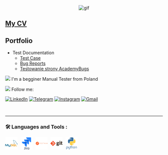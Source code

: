 <div id="header" align="center">
<img src="https://github.com/AnastasiaOgievich/AnastasiaOgievich/blob/main/gif.gif" alt="gif" width="250"/>
</div>
  </a>
  
## [My CV](https://www.canva.com/design/DAGEEFHFHkA/hYs_LraXtWVRO7inltLw0w/view?utm_content=DAGEEFHFHkA&utm_campaign=designshare&utm_medium=link&utm_source=editor)

## Portfolio
* Test Documentation
  - [Test Case](https://docs.google.com/spreadsheets/d/1qGYq1GDcfLwn8isDZWICCSyThE_jqJ6gnx8xwagTu24/edit?usp=sharing) 
  - [Bug Reports](https://drive.google.com/file/d/1vLUYWBRoWHedDmGEmpkb79rrRM7vzrBE/view?usp=sharing)
  - [Testowanie strony AcademyBugs](https://drive.google.com/file/d/1t-0XtJt2a_JkTCYBRMeHHHRgk3LyZDTR/view?usp=sharing)
  
<img src="https://media.giphy.com/media/WUlplcMpOCEmTGBtBW/giphy.gif" width="30"> I'm a begginer Manual Tester from Poland

<img src="https://i.giphy.com/media/v1.Y2lkPTc5MGI3NjExM3hoZjM0OHJuOHFpZ2Zocmw1MGdjeDkzcm1neWdlanE1bjlxcTliMiZlcD12MV9pbnRlcm5hbF9naWZfYnlfaWQmY3Q9cw/ZdCKWA4rGwXPh9NjIR/giphy.gif" width="30"> Follow me:

[![LinkedIn](https://img.shields.io/badge/LinkedIn-0077B5?style=for-the-badge&logo=linkedin&logoColor=white)](https://www.linkedin.com/in/anastasiia-ogievich/)
[![Telegram](https://img.shields.io/badge/Telegram-2CA5E0?style=for-the-badge&logo=telegram&logoColor=white)](https://t.me/an_resz)
[![Instagram](https://img.shields.io/badge/Instagram-E4405F?style=for-the-badge&logo=instagram&logoColor=white)](https://www.instagram.com/an.resz_)
[![Gmail](https://img.shields.io/badge/Gmail-D14836?style=for-the-badge&logo=gmail&logoColor=white)](mailto:an.ogijewicz@gmail.com)
  <div id="badges">
<img src="https://komarev.com/ghpvc/?username=AnastasiaOgievich&style=flat-square&color=blue" alt=""/>
  </div>

---

### :hammer_and_wrench: Languages and Tools :
<div>
  <img src="https://github.com/devicons/devicon/blob/master/icons/mysql/mysql-original-wordmark.svg" title="MySQL"  alt="MySQL" width="40" height="40"/>&nbsp;
  <img src="https://github.com/devicons/devicon/blob/master/icons/jira/jira-original-wordmark.svg" title="Jira" alt="Jira" width="40" height="40"/>&nbsp;
   <img src="https://github.com/devicons/devicon/blob/master/icons/postman/postman-original-wordmark.svg" title="Postman" alt="Postman" width="40" height="40"/>&nbsp;
  <img src="https://github.com/devicons/devicon/blob/master/icons/git/git-original-wordmark.svg" title="git" alt="git" width="40" height="40"/>&nbsp;
  <img src="https://github.com/devicons/devicon/blob/master/icons/python/python-original-wordmark.svg" title="Python" **alt="Python" width="40" height="40"/>
</div>

